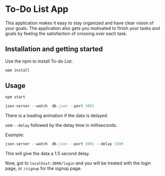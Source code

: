 # To-Do List App

This application makes it easy to stay organized and have clear vision of your goals.
The application also gets you motivated to finish your tasks and goals by feeling the satisfaction of crossing over each task.

## Installation and getting started

Use the npm to install To-do List.

```bash
npm install
```

## Usage

```javascript
npm start
```

```javascript
json-server --watch  db.json --port 3001
```
There is a loading animation if the data is delayed.

use `--delay` followed by the delay time in milliseconds.

Example:
```javascript
json-server --watch  db.json --port 3001 --delay 1500
```

This will give the data a 1.5 second delay.

Now, got to `localhost:3000/login` and you will be treated with the login page, or `/signup` for the signup page.
